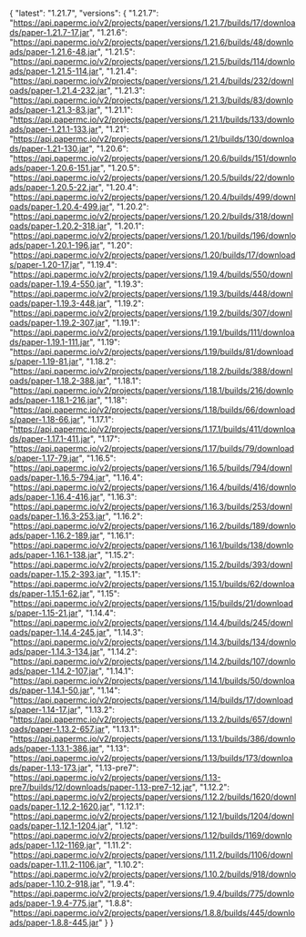{
  "latest": "1.21.7",
  "versions": {
    "1.21.7": "https://api.papermc.io/v2/projects/paper/versions/1.21.7/builds/17/downloads/paper-1.21.7-17.jar",
    "1.21.6": "https://api.papermc.io/v2/projects/paper/versions/1.21.6/builds/48/downloads/paper-1.21.6-48.jar",
    "1.21.5": "https://api.papermc.io/v2/projects/paper/versions/1.21.5/builds/114/downloads/paper-1.21.5-114.jar",
    "1.21.4": "https://api.papermc.io/v2/projects/paper/versions/1.21.4/builds/232/downloads/paper-1.21.4-232.jar",
    "1.21.3": "https://api.papermc.io/v2/projects/paper/versions/1.21.3/builds/83/downloads/paper-1.21.3-83.jar",
    "1.21.1": "https://api.papermc.io/v2/projects/paper/versions/1.21.1/builds/133/downloads/paper-1.21.1-133.jar",
    "1.21": "https://api.papermc.io/v2/projects/paper/versions/1.21/builds/130/downloads/paper-1.21-130.jar",
    "1.20.6": "https://api.papermc.io/v2/projects/paper/versions/1.20.6/builds/151/downloads/paper-1.20.6-151.jar",
    "1.20.5": "https://api.papermc.io/v2/projects/paper/versions/1.20.5/builds/22/downloads/paper-1.20.5-22.jar",
    "1.20.4": "https://api.papermc.io/v2/projects/paper/versions/1.20.4/builds/499/downloads/paper-1.20.4-499.jar",
    "1.20.2": "https://api.papermc.io/v2/projects/paper/versions/1.20.2/builds/318/downloads/paper-1.20.2-318.jar",
    "1.20.1": "https://api.papermc.io/v2/projects/paper/versions/1.20.1/builds/196/downloads/paper-1.20.1-196.jar",
    "1.20": "https://api.papermc.io/v2/projects/paper/versions/1.20/builds/17/downloads/paper-1.20-17.jar",
    "1.19.4": "https://api.papermc.io/v2/projects/paper/versions/1.19.4/builds/550/downloads/paper-1.19.4-550.jar",
    "1.19.3": "https://api.papermc.io/v2/projects/paper/versions/1.19.3/builds/448/downloads/paper-1.19.3-448.jar",
    "1.19.2": "https://api.papermc.io/v2/projects/paper/versions/1.19.2/builds/307/downloads/paper-1.19.2-307.jar",
    "1.19.1": "https://api.papermc.io/v2/projects/paper/versions/1.19.1/builds/111/downloads/paper-1.19.1-111.jar",
    "1.19": "https://api.papermc.io/v2/projects/paper/versions/1.19/builds/81/downloads/paper-1.19-81.jar",
    "1.18.2": "https://api.papermc.io/v2/projects/paper/versions/1.18.2/builds/388/downloads/paper-1.18.2-388.jar",
    "1.18.1": "https://api.papermc.io/v2/projects/paper/versions/1.18.1/builds/216/downloads/paper-1.18.1-216.jar",
    "1.18": "https://api.papermc.io/v2/projects/paper/versions/1.18/builds/66/downloads/paper-1.18-66.jar",
    "1.17.1": "https://api.papermc.io/v2/projects/paper/versions/1.17.1/builds/411/downloads/paper-1.17.1-411.jar",
    "1.17": "https://api.papermc.io/v2/projects/paper/versions/1.17/builds/79/downloads/paper-1.17-79.jar",
    "1.16.5": "https://api.papermc.io/v2/projects/paper/versions/1.16.5/builds/794/downloads/paper-1.16.5-794.jar",
    "1.16.4": "https://api.papermc.io/v2/projects/paper/versions/1.16.4/builds/416/downloads/paper-1.16.4-416.jar",
    "1.16.3": "https://api.papermc.io/v2/projects/paper/versions/1.16.3/builds/253/downloads/paper-1.16.3-253.jar",
    "1.16.2": "https://api.papermc.io/v2/projects/paper/versions/1.16.2/builds/189/downloads/paper-1.16.2-189.jar",
    "1.16.1": "https://api.papermc.io/v2/projects/paper/versions/1.16.1/builds/138/downloads/paper-1.16.1-138.jar",
    "1.15.2": "https://api.papermc.io/v2/projects/paper/versions/1.15.2/builds/393/downloads/paper-1.15.2-393.jar",
    "1.15.1": "https://api.papermc.io/v2/projects/paper/versions/1.15.1/builds/62/downloads/paper-1.15.1-62.jar",
    "1.15": "https://api.papermc.io/v2/projects/paper/versions/1.15/builds/21/downloads/paper-1.15-21.jar",
    "1.14.4": "https://api.papermc.io/v2/projects/paper/versions/1.14.4/builds/245/downloads/paper-1.14.4-245.jar",
    "1.14.3": "https://api.papermc.io/v2/projects/paper/versions/1.14.3/builds/134/downloads/paper-1.14.3-134.jar",
    "1.14.2": "https://api.papermc.io/v2/projects/paper/versions/1.14.2/builds/107/downloads/paper-1.14.2-107.jar",
    "1.14.1": "https://api.papermc.io/v2/projects/paper/versions/1.14.1/builds/50/downloads/paper-1.14.1-50.jar",
    "1.14": "https://api.papermc.io/v2/projects/paper/versions/1.14/builds/17/downloads/paper-1.14-17.jar",
    "1.13.2": "https://api.papermc.io/v2/projects/paper/versions/1.13.2/builds/657/downloads/paper-1.13.2-657.jar",
    "1.13.1": "https://api.papermc.io/v2/projects/paper/versions/1.13.1/builds/386/downloads/paper-1.13.1-386.jar",
    "1.13": "https://api.papermc.io/v2/projects/paper/versions/1.13/builds/173/downloads/paper-1.13-173.jar",
    "1.13-pre7": "https://api.papermc.io/v2/projects/paper/versions/1.13-pre7/builds/12/downloads/paper-1.13-pre7-12.jar",
    "1.12.2": "https://api.papermc.io/v2/projects/paper/versions/1.12.2/builds/1620/downloads/paper-1.12.2-1620.jar",
    "1.12.1": "https://api.papermc.io/v2/projects/paper/versions/1.12.1/builds/1204/downloads/paper-1.12.1-1204.jar",
    "1.12": "https://api.papermc.io/v2/projects/paper/versions/1.12/builds/1169/downloads/paper-1.12-1169.jar",
    "1.11.2": "https://api.papermc.io/v2/projects/paper/versions/1.11.2/builds/1106/downloads/paper-1.11.2-1106.jar",
    "1.10.2": "https://api.papermc.io/v2/projects/paper/versions/1.10.2/builds/918/downloads/paper-1.10.2-918.jar",
    "1.9.4": "https://api.papermc.io/v2/projects/paper/versions/1.9.4/builds/775/downloads/paper-1.9.4-775.jar",
    "1.8.8": "https://api.papermc.io/v2/projects/paper/versions/1.8.8/builds/445/downloads/paper-1.8.8-445.jar"
  }
}